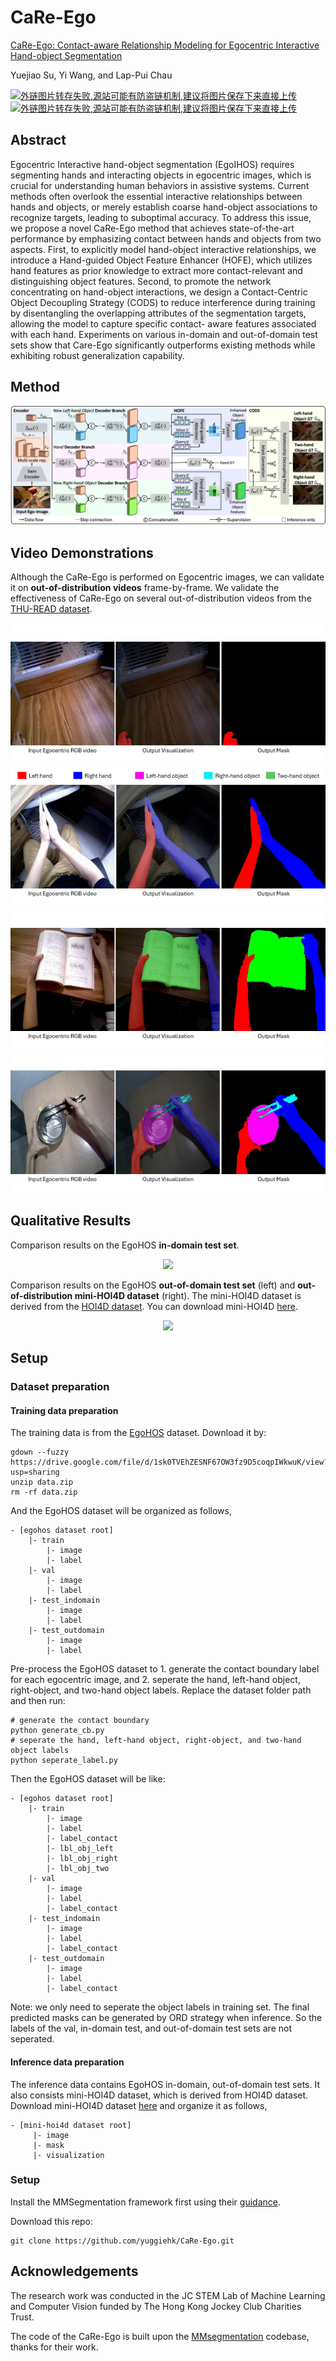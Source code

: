 # CaRe-Ego
[CaRe-Ego: Contact-aware Relationship Modeling for Egocentric Interactive Hand-object Segmentation](https://arxiv.org/abs/2407.05576)

Yuejiao Su, Yi Wang, and Lap-Pui Chau

[![外链图片转存失败,源站可能有防盗链机制,建议将图片保存下来直接上传](https://img-home.csdnimg.cn/images/20230724024159.png?origin_url=https%3A%2F%2Fraw.githubusercontent.com%2Fyuggiehk%2FCaRe-Ego%2F17be80be91e4c5cce0a2c2a05fca1510d5722276%2Fassets%2Farxiv.svg&pos_id=img-QRZ8Jfd9-1751439735282)](https://arxiv.org/abs/2407.05576)
[![外链图片转存失败,源站可能有防盗链机制,建议将图片保存下来直接上传](https://img-home.csdnimg.cn/images/20230724024159.png?origin_url=https%3A%2F%2Fraw.githubusercontent.com%2Fyuggiehk%2FCaRe-Ego%2F58a2692e8eaf8931b3556d0c56dd86454066c83e%2Fassets%2Fprojectpage.svg&pos_id=img-71KxifUS-1751439735283)](https://yuggiehk.github.io/CaRe-Ego/)




## Abstract
Egocentric Interactive hand-object segmentation (EgoIHOS) requires segmenting hands and interacting objects in egocentric images, which is crucial for understanding human behaviors in assistive systems. Current methods often overlook the essential interactive relationships between hands and objects, or merely establish coarse hand-object associations to recognize targets, leading to suboptimal accuracy. To address this issue, we propose a novel CaRe-Ego method that achieves state-of-the-art performance by emphasizing contact between hands and objects from two aspects. First, to explicitly model hand-object interactive relationships, we introduce a Hand-guided Object Feature Enhancer (HOFE), which utilizes hand features as prior knowledge to extract more contact-relevant and distinguishing object features. Second, to promote the network concentrating on hand-object interactions, we design a Contact-Centric Object Decoupling Strategy (CODS) to reduce interference during training by disentangling the overlapping attributes of the segmentation targets, allowing the model to capture specific contact- aware features associated with each hand. Experiments on various in-domain and out-of-domain test sets show that Care-Ego significantly outperforms existing methods while exhibiting robust generalization capability.

## Method
<div align="center">
    <img src="https://github.com/yuggiehk/CaRe-Ego/blob/main/imgs/fig_2.png?raw=true" alt="My Image"/>
</div>

## Video Demonstrations
Although the CaRe-Ego is performed on Egocentric images, we can validate it on **out-of-distribution videos** frame-by-frame. We validate the effectiveness of CaRe-Ego on several out-of-distribution videos from the [THU-READ dataset](https://ivg.au.tsinghua.edu.cn/dataset/THU_READ.php).

<div align="center">
    <img src="https://github.com/yuggiehk/CaRe-Ego/blob/main/imgs/video1.gif" alt="My Image" />
</div>

<div align="center">
    <img src="https://github.com/yuggiehk/CaRe-Ego/blob/main/imgs/video2.gif" alt="My Image" />
</div>

<div align="center">
    <img src="https://github.com/yuggiehk/CaRe-Ego/blob/main/imgs/video3.gif" alt="My Image" />
</div>

<div align="center">
    <img src="https://github.com/yuggiehk/CaRe-Ego/blob/main/imgs/video4.gif" alt="My Image" />
</div>

## Qualitative Results
Comparison results on the EgoHOS **in-domain test set**.
<div align="center">
    <img src="https://github.com/yuggiehk/CaRe-Ego/blob/main/imgs/1.png" style="max-width: 100%; height: auto;">
</div>

Comparison results on the EgoHOS **out-of-domain test set** (left) and **out-of-distribution mini-HOI4D dataset** (right). The mini-HOI4D dataset is derived from the [HOI4D dataset](https://hoi4d.github.io/). You can download mini-HOI4D [here](https://drive.google.com/drive/folders/1HhnGHS67YFAklArkuFd8FjMIWZGsWCog?usp=drive_link).
<div align="center">
    <img src="https://github.com/yuggiehk/CaRe-Ego/blob/main/imgs/51.png?raw=true" style="max-width: 100%; height: auto;">
</div>


## Setup

### Dataset preparation

#### Training data preparation

The training data is from the [EgoHOS](https://github.com/owenzlz/EgoHOS) dataset. Download it by:
```
gdown --fuzzy https://drive.google.com/file/d/1sk0TVEhZESNF67OW3fz9D5coqpIWkwuK/view?usp=sharing
unzip data.zip
rm -rf data.zip
```
And the EgoHOS dataset will be organized as follows,
```
- [egohos dataset root]
    |- train
        |- image
        |- label
    |- val 
        |- image
        |- label
    |- test_indomain
        |- image
        |- label
    |- test_outdomain
        |- image
        |- label
```
Pre-process the EgoHOS dataset to 1. generate the contact boundary label for each egocentric image, and 2. seperate the hand, left-hand object, right-object, and two-hand object labels. Replace the dataset folder path and then run:
```
# generate the contact boundary
python generate_cb.py
# seperate the hand, left-hand object, right-object, and two-hand object labels
python seperate_label.py
```
Then the EgoHOS dataset will be like:
```
- [egohos dataset root]
    |- train
        |- image
        |- label
        |- label_contact
        |- lbl_obj_left
        |- lbl_obj_right
        |- lbl_obj_two
    |- val 
        |- image
        |- label
        |- label_contact
    |- test_indomain
        |- image
        |- label
        |- label_contact
    |- test_outdomain
        |- image
        |- label
        |- label_contact
```
Note: we only need to seperate the object labels in training set. The final predicted masks can be generated by ORD strategy when inference. So the labels of the val, in-domain test, and out-of-domain test sets are not seperated.
#### Inference data preparation
The inference data contains EgoHOS in-domain, out-of-domain test sets. It also consists mini-HOI4D dataset, which is derived from HOI4D dataset. Download mini-HOI4D dataset [here](https://drive.google.com/drive/folders/1HhnGHS67YFAklArkuFd8FjMIWZGsWCog) and organize it as follows,
```
- [mini-hoi4d dataset root]
     |- image
     |- mask
     |- visualization
```
### Setup

Install the MMSegmentation framework first using their [guidance](https://github.com/open-mmlab/mmsegmentation).

Download this repo:
```
git clone https://github.com/yuggiehk/CaRe-Ego.git
```



## Acknowledgements
The research work was conducted in the JC STEM Lab of Machine Learning and Computer Vision funded by The Hong Kong Jockey Club Charities Trust.

The code of the CaRe-Ego is built upon the [MMsegmentation](https://github.com/open-mmlab/mmsegmentation) codebase, thanks for their work.








